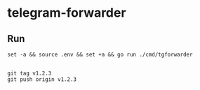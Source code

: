 # telegram-forwarder

## Run

```
set -a && source .env && set +a && go run ./cmd/tgforwarder
```

## 
```
git tag v1.2.3
git push origin v1.2.3
```
